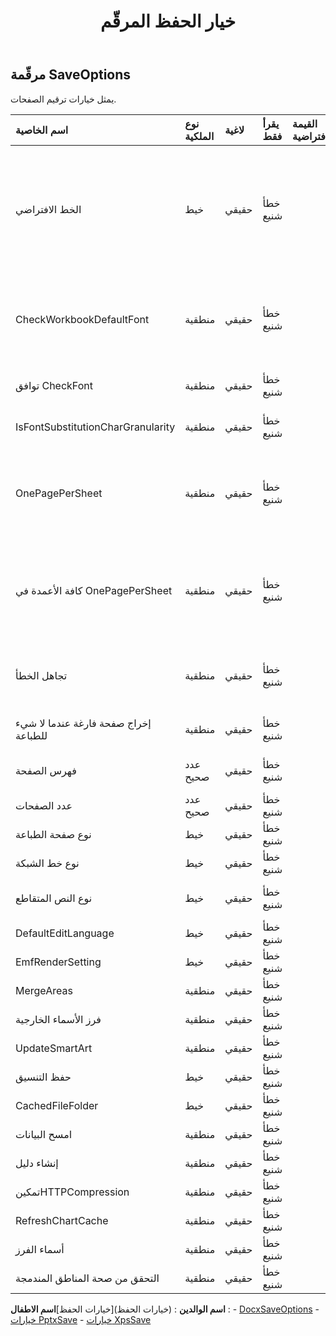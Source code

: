 ﻿---
title: خيار الحفظ المرقّم
second_title: Aspose.Cells Cloud Documen
type: docs
url: /ar/specification/model/paginatedsaveoptions/
description: "Aspose.Cells مواصفات النموذج السحابي: PaginatedSaveOptions. تعامل بسهولة مع Excel ومستندات جداول البيانات الأخرى التي تحتوي على ميزات مثل الفتح والتوليد والتحرير والتقسيم والدمج والمقارنة والتحويل"
weight: 50
---
## **مرقّمة SaveOptions**

 يمثل خيارات ترقيم الصفحات.

| اسم الخاصية| نوع الملكية| لاغية| يقرأ فقط| القيمة الافتراضية| وصف|
|:- |:- |:- |:- |:- |:- |
| الخط الافتراضي| خيط| حقيقي| خطأ شنيع||عندما تكون الأحرف الموجودة في Excel هي Unicode ولم يتم تعيينها بالخط الصحيح في نمط الخلية، فقد تظهر ككتلة في pdf أو image. قم بتعيين الخط الافتراضي مثل MingLiu أو MS Gothic لإظهار هذه الأحرف. إذا لم يتم تعيين هذه الخاصية، فسيستخدم Aspose.Cells الخط الافتراضي للنظام لإظهار أحرف Unicode هذه.|
| CheckWorkbookDefaultFont| منطقية| حقيقي| خطأ شنيع|| عندما تكون الأحرف الموجودة في Excel هي Unicode ولم يتم تعيينها بالخط الصحيح في نمط الخلية، فقد تظهر ككتلة في pdf، image. اضبط هذا على "صحيح" لمحاولة استخدام الخط الافتراضي للمصنف لإظهار هذه الأحرف أولاً.|
| توافق CheckFont| منطقية| حقيقي| خطأ شنيع|| يشير إلى ما إذا كان سيتم التحقق من توافق الخط لكل حرف في النص.|
| IsFontSubstitutionCharGranularity| منطقية| حقيقي| خطأ شنيع|| يشير إلى ما إذا كان سيتم استبدال خط الحرف فقط عندما لا يكون خط الخلية متوافقًا معه.|
| OnePagePerSheet| منطقية| حقيقي| خطأ شنيع|| إذا كانت قيمة OnePagePerSheet صحيحة، فسيتم إخراج كل محتوى ورقة واحدة إلى صفحة واحدة فقط في النتيجة. سيكون حجم الورق الخاص بإعداد الصفحات غير صالح، وستظل الإعدادات الأخرى لإعداد الصفحات سارية المفعول.|
| كافة الأعمدة في OnePagePerSheet| منطقية| حقيقي| خطأ شنيع||إذا كانت قيمة AllColumnsInOnePagePerSheet صحيحة، فسيتم إخراج كل محتوى العمود في ورقة واحدة إلى صفحة واحدة فقط في النتيجة. سيتم تجاهل عرض حجم الورق لإعداد الصفحات، وستظل الإعدادات الأخرى لإعداد الصفحات سارية المفعول.|
| تجاهل الخطأ| منطقية| حقيقي| خطأ شنيع|| يشير إلى ما إذا كنت بحاجة إلى إخفاء الخطأ أثناء العرض. يمكن أن يكون الخطأ خطأ في الشكل أو الصورة أو عرض المخطط وما إلى ذلك.|
| إخراج صفحة فارغة عندما لا شيء للطباعة| منطقية| حقيقي| خطأ شنيع|| يشير إلى ما إذا كان سيتم إخراج صفحة فارغة عندما لا يكون هناك أي شيء لطباعته.|
| فهرس الصفحة| عدد صحيح| حقيقي| خطأ شنيع|| الحصول على أو تعيين الفهرس المستند إلى 0 للصفحة الأولى المراد حفظها.|
| عدد الصفحات| عدد صحيح| حقيقي| خطأ شنيع|| الحصول على أو تعيين عدد الصفحات المراد حفظها.|
| نوع صفحة الطباعة| خيط| حقيقي| خطأ شنيع|| يشير إلى الصفحات التي لن تتم طباعتها.|
| نوع خط الشبكة| خيط| حقيقي| خطأ شنيع|| الحصول على أو تعيين نوع خط الشبكة.|
| نوع النص المتقاطع| خيط| حقيقي| خطأ شنيع|| الحصول على أو تعيين عرض نوع النص عندما يكون عرض النص أكبر من عرض الخلية.|
| DefaultEditLanguage| خيط| حقيقي| خطأ شنيع|| الحصول على لغة التحرير الافتراضية أو تعيينها.|
| EmfRenderSetting| خيط| حقيقي| خطأ شنيع|||
| MergeAreas| منطقية| حقيقي| خطأ شنيع|||
|فرز الأسماء الخارجية| منطقية| حقيقي| خطأ شنيع|||
| UpdateSmartArt| منطقية| حقيقي| خطأ شنيع|||
| حفظ التنسيق| خيط| حقيقي| خطأ شنيع|||
| CachedFileFolder| خيط| حقيقي| خطأ شنيع|||
| امسح البيانات| منطقية| حقيقي| خطأ شنيع|||
| إنشاء دليل| منطقية| حقيقي| خطأ شنيع|||
| تمكينHTTPCompression| منطقية| حقيقي| خطأ شنيع|||
| RefreshChartCache| منطقية| حقيقي| خطأ شنيع|||
|أسماء الفرز| منطقية| حقيقي| خطأ شنيع|||
| التحقق من صحة المناطق المندمجة| منطقية| حقيقي| خطأ شنيع|||

**اسم الوالدين** : (خيارات الحفظ)[خيارات الحفظ]**اسم الاطفال** : 
	-  [DocxSaveOptions](docxsaveoptions) 
	-  [خيارات PptxSave](pptxsaveoptions) 
	-  [خيارات XpsSave](xpssaveoptions) 
